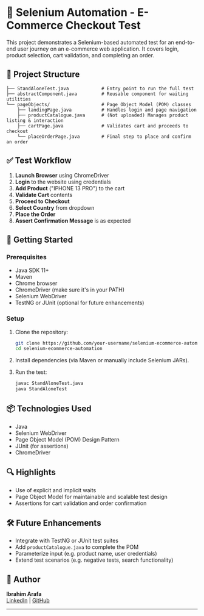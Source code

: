 

# 🧪 Selenium Automation - E-Commerce Checkout Test

This project demonstrates a Selenium-based automated test for an end-to-end user journey on an e-commerce web application. It covers login, product selection, cart validation, and completing an order.

## 📌 Project Structure

```
├── StandAloneTest.java            # Entry point to run the full test
├── abstractComponent.java         # Reusable component for waiting utilities
└── pageObjects/                   # Page Object Model (POM) classes
    ├── landingPage.java           # Handles login and page navigation
    ├── productCatalogue.java      # (Not uploaded) Manages product listing & interaction
    ├── cartPage.java              # Validates cart and proceeds to checkout
    └── placeOrderPage.java        # Final step to place and confirm an order
```

## ✅ Test Workflow

1. **Launch Browser** using ChromeDriver
2. **Login** to the website using credentials
3. **Add Product** ("IPHONE 13 PRO") to the cart
4. **Validate Cart** contents
5. **Proceed to Checkout**
6. **Select Country** from dropdown
7. **Place the Order**
8. **Assert Confirmation Message** is as expected

## 🚀 Getting Started

### Prerequisites

- Java SDK 11+
- Maven
- Chrome browser
- ChromeDriver (make sure it's in your PATH)
- Selenium WebDriver
- TestNG or JUnit (optional for future enhancements)

### Setup

1. Clone the repository:
   ```bash
   git clone https://github.com/your-username/selenium-ecommerce-automation.git
   cd selenium-ecommerce-automation
   ```

2. Install dependencies (via Maven or manually include Selenium JARs).

3. Run the test:
   ```bash
   javac StandAloneTest.java
   java StandAloneTest
   ```

## 📦 Technologies Used

- Java
- Selenium WebDriver
- Page Object Model (POM) Design Pattern
- JUnit (for assertions)
- ChromeDriver

## 🔍 Highlights

- Use of explicit and implicit waits
- Page Object Model for maintainable and scalable test design
- Assertions for cart validation and order confirmation

## 🛠️ Future Enhancements

- Integrate with TestNG or JUnit test suites
- Add `productCatalogue.java` to complete the POM
- Parameterize input (e.g. product name, user credentials)
- Extend test scenarios (e.g. negative tests, search functionality)

## 👤 Author

**Ibrahim Arafa**  
[LinkedIn](https://www.linkedin.com/in/ibrahim-arafa/) | [GitHub](https://github.com/ibrahim3rafa)

---

